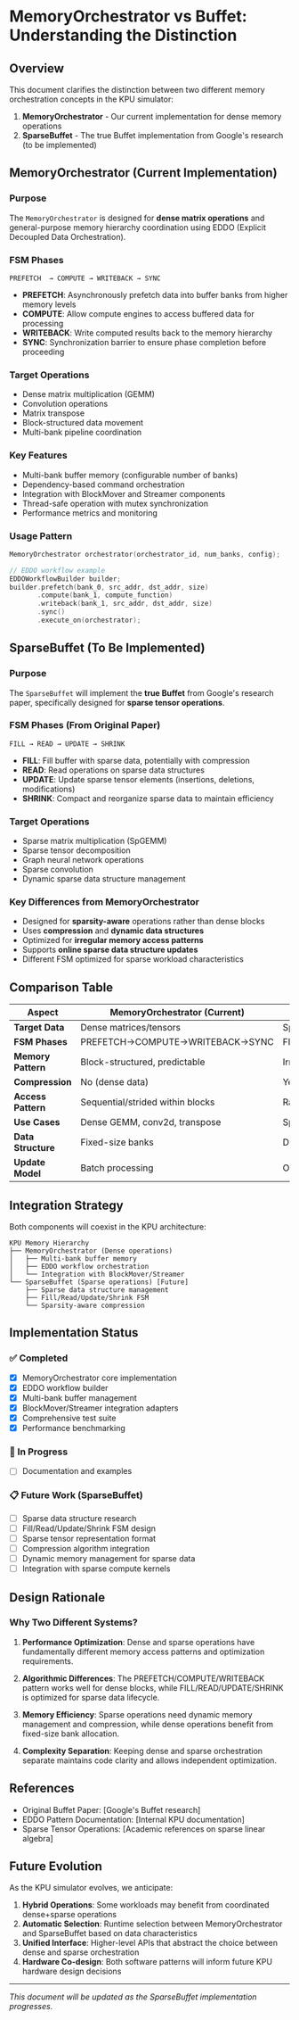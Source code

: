 # MemoryOrchestrator vs Buffet: Understanding the Distinction

## Overview

This document clarifies the distinction between two different memory orchestration concepts in the KPU simulator:

1. **MemoryOrchestrator** - Our current implementation for dense memory operations
2. **SparseBuffet** - The true Buffet implementation from Google's research (to be implemented)

## MemoryOrchestrator (Current Implementation)

### Purpose
The `MemoryOrchestrator` is designed for **dense matrix operations** and general-purpose memory hierarchy coordination using EDDO (Explicit Decoupled Data Orchestration).

### FSM Phases
```
PREFETCH  → COMPUTE → WRITEBACK → SYNC
```

- **PREFETCH**: Asynchronously prefetch data into buffer banks from higher memory levels
- **COMPUTE**: Allow compute engines to access buffered data for processing
- **WRITEBACK**: Write computed results back to the memory hierarchy
- **SYNC**: Synchronization barrier to ensure phase completion before proceeding

### Target Operations
- Dense matrix multiplication (GEMM)
- Convolution operations
- Matrix transpose
- Block-structured data movement
- Multi-bank pipeline coordination

### Key Features
- Multi-bank buffer memory (configurable number of banks)
- Dependency-based command orchestration
- Integration with BlockMover and Streamer components
- Thread-safe operation with mutex synchronization
- Performance metrics and monitoring

### Usage Pattern
```cpp
MemoryOrchestrator orchestrator(orchestrator_id, num_banks, config);

// EDDO workflow example
EDDOWorkflowBuilder builder;
builder.prefetch(bank_0, src_addr, dst_addr, size)
       .compute(bank_1, compute_function)
       .writeback(bank_1, src_addr, dst_addr, size)
       .sync()
       .execute_on(orchestrator);
```

## SparseBuffet (To Be Implemented)

### Purpose
The `SparseBuffet` will implement the **true Buffet** from Google's research paper, specifically designed for **sparse tensor operations**.

### FSM Phases (From Original Paper)
```
FILL → READ → UPDATE → SHRINK
```

- **FILL**: Fill buffer with sparse data, potentially with compression
- **READ**: Read operations on sparse data structures
- **UPDATE**: Update sparse tensor elements (insertions, deletions, modifications)
- **SHRINK**: Compact and reorganize sparse data to maintain efficiency

### Target Operations
- Sparse matrix multiplication (SpGEMM)
- Sparse tensor decomposition
- Graph neural network operations
- Sparse convolution
- Dynamic sparse data structure management

### Key Differences from MemoryOrchestrator
- Designed for **sparsity-aware** operations rather than dense blocks
- Uses **compression** and **dynamic data structures**
- Optimized for **irregular memory access patterns**
- Supports **online sparse data structure updates**
- Different FSM optimized for sparse workload characteristics

## Comparison Table

| Aspect | MemoryOrchestrator (Current) | SparseBuffet (Future) |
|--------|------------------------------|----------------------|
| **Target Data** | Dense matrices/tensors | Sparse matrices/tensors |
| **FSM Phases** | PREFETCH→COMPUTE→WRITEBACK→SYNC | FILL→READ→UPDATE→SHRINK |
| **Memory Pattern** | Block-structured, predictable | Irregular, dynamic |
| **Compression** | No (dense data) | Yes (sparse representation) |
| **Access Pattern** | Sequential/strided within blocks | Random/scattered |
| **Use Cases** | Dense GEMM, conv2d, transpose | SpGEMM, GNN, sparse conv |
| **Data Structure** | Fixed-size banks | Dynamic sparse structures |
| **Update Model** | Batch processing | Online updates |

## Integration Strategy

Both components will coexist in the KPU architecture:

```
KPU Memory Hierarchy
├── MemoryOrchestrator (Dense operations)
│   ├── Multi-bank buffer memory
│   ├── EDDO workflow orchestration
│   └── Integration with BlockMover/Streamer
└── SparseBuffet (Sparse operations) [Future]
    ├── Sparse data structure management
    ├── Fill/Read/Update/Shrink FSM
    └── Sparsity-aware compression
```

## Implementation Status

### ✅ Completed
- [x] MemoryOrchestrator core implementation
- [x] EDDO workflow builder
- [x] Multi-bank buffer management
- [x] BlockMover/Streamer integration adapters
- [x] Comprehensive test suite
- [x] Performance benchmarking

### 🔄 In Progress
- [ ] Documentation and examples

### 📋 Future Work (SparseBuffet)
- [ ] Sparse data structure research
- [ ] Fill/Read/Update/Shrink FSM design
- [ ] Sparse tensor representation format
- [ ] Compression algorithm integration
- [ ] Dynamic memory management for sparse data
- [ ] Integration with sparse compute kernels

## Design Rationale

### Why Two Different Systems?

1. **Performance Optimization**: Dense and sparse operations have fundamentally different memory access patterns and optimization requirements.

2. **Algorithmic Differences**: The PREFETCH/COMPUTE/WRITEBACK pattern works well for dense blocks, while FILL/READ/UPDATE/SHRINK is optimized for sparse data lifecycle.

3. **Memory Efficiency**: Sparse operations need dynamic memory management and compression, while dense operations benefit from fixed-size bank allocation.

4. **Complexity Separation**: Keeping dense and sparse orchestration separate maintains code clarity and allows independent optimization.

## References

- Original Buffet Paper: [Google's Buffet research]
- EDDO Pattern Documentation: [Internal KPU documentation]
- Sparse Tensor Operations: [Academic references on sparse linear algebra]

## Future Evolution

As the KPU simulator evolves, we anticipate:

1. **Hybrid Operations**: Some workloads may benefit from coordinated dense+sparse operations
2. **Automatic Selection**: Runtime selection between MemoryOrchestrator and SparseBuffet based on data characteristics
3. **Unified Interface**: Higher-level APIs that abstract the choice between dense and sparse orchestration
4. **Hardware Co-design**: Both software patterns will inform future KPU hardware design decisions

---

*This document will be updated as the SparseBuffet implementation progresses.*